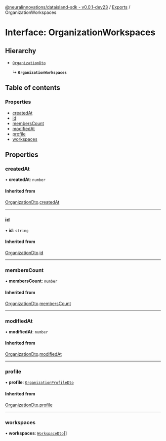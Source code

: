 [@neuralinnovations/dataisland-sdk - v0.0.1-dev23](../../README.md) / [Exports](../modules.md) / OrganizationWorkspaces

# Interface: OrganizationWorkspaces

## Hierarchy

- [`OrganizationDto`](OrganizationDto.md)

  ↳ **`OrganizationWorkspaces`**

## Table of contents

### Properties

- [createdAt](OrganizationWorkspaces.md#createdat)
- [id](OrganizationWorkspaces.md#id)
- [membersCount](OrganizationWorkspaces.md#memberscount)
- [modifiedAt](OrganizationWorkspaces.md#modifiedat)
- [profile](OrganizationWorkspaces.md#profile)
- [workspaces](OrganizationWorkspaces.md#workspaces)

## Properties

### createdAt

• **createdAt**: `number`

#### Inherited from

[OrganizationDto](OrganizationDto.md).[createdAt](OrganizationDto.md#createdat)

___

### id

• **id**: `string`

#### Inherited from

[OrganizationDto](OrganizationDto.md).[id](OrganizationDto.md#id)

___

### membersCount

• **membersCount**: `number`

#### Inherited from

[OrganizationDto](OrganizationDto.md).[membersCount](OrganizationDto.md#memberscount)

___

### modifiedAt

• **modifiedAt**: `number`

#### Inherited from

[OrganizationDto](OrganizationDto.md).[modifiedAt](OrganizationDto.md#modifiedat)

___

### profile

• **profile**: [`OrganizationProfileDto`](OrganizationProfileDto.md)

#### Inherited from

[OrganizationDto](OrganizationDto.md).[profile](OrganizationDto.md#profile)

___

### workspaces

• **workspaces**: [`WorkspaceDto`](WorkspaceDto.md)[]
